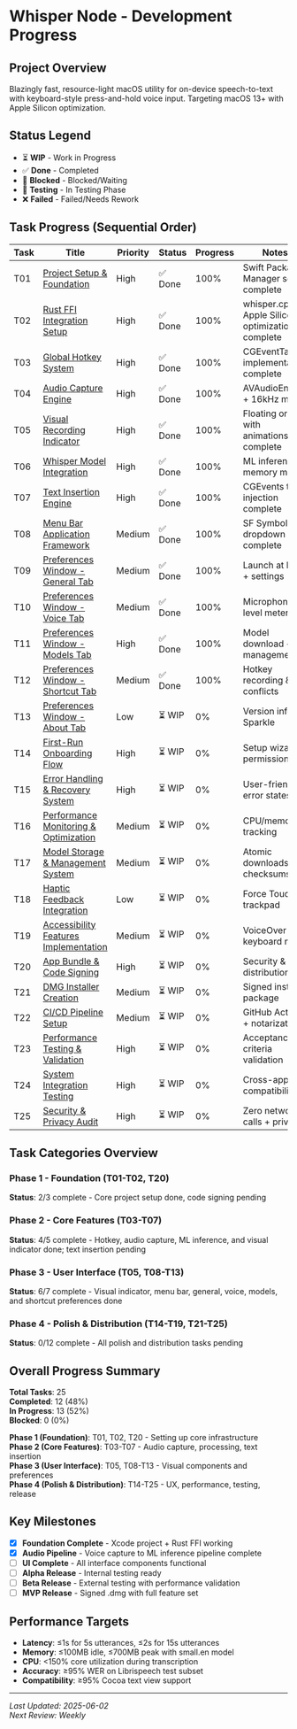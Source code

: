 # Whisper Node - Development Progress

## Project Overview
Blazingly fast, resource-light macOS utility for on-device speech-to-text with keyboard-style press-and-hold voice input. Targeting macOS 13+ with Apple Silicon optimization.

## Status Legend
- ⏳ **WIP** - Work in Progress
- ✅ **Done** - Completed
- 🛂 **Blocked** - Blocked/Waiting
- 🧪 **Testing** - In Testing Phase
- ❌ **Failed** - Failed/Needs Rework

## Task Progress (Sequential Order)

| Task | Title | Priority | Status | Progress | Notes |
|------|-------|----------|--------|----------|-------|
| T01 | [Project Setup & Foundation](tasks/T01-project-setup.md) | High | ✅ Done | 100% | Swift Package Manager setup complete |
| T02 | [Rust FFI Integration Setup](tasks/T02-rust-ffi-integration.md) | High | ✅ Done | 100% | whisper.cpp + Apple Silicon optimizations complete |
| T03 | [Global Hotkey System](tasks/T03-global-hotkey-system.md) | High | ✅ Done | 100% | CGEventTap implementation complete |
| T04 | [Audio Capture Engine](tasks/T04-audio-capture-engine.md) | High | ✅ Done | 100% | AVAudioEngine + 16kHz mono |
| T05 | [Visual Recording Indicator](tasks/T05-visual-recording-indicator.md) | High | ✅ Done | 100% | Floating orb with animations complete |
| T06 | [Whisper Model Integration](tasks/T06-whisper-model-integration.md) | High | ✅ Done | 100% | ML inference + memory mgmt |
| T07 | [Text Insertion Engine](tasks/T07-text-insertion-engine.md) | High | ✅ Done | 100% | CGEvents text injection complete |
| T08 | [Menu Bar Application Framework](tasks/T08-menubar-app.md) | Medium | ✅ Done | 100% | SF Symbols + dropdown complete |
| T09 | [Preferences Window - General Tab](tasks/T09-preferences-general.md) | Medium | ✅ Done | 100% | Launch at login + settings |
| T10 | [Preferences Window - Voice Tab](tasks/T10-preferences-voice.md) | Medium | ✅ Done | 100% | Microphone + level meter |
| T11 | [Preferences Window - Models Tab](tasks/T11-preferences-models.md) | High | ✅ Done | 100% | Model download + management |
| T12 | [Preferences Window - Shortcut Tab](tasks/T12-preferences-shortcut.md) | Medium | ✅ Done | 100% | Hotkey recording & conflicts |
| T13 | [Preferences Window - About Tab](tasks/T13-preferences-about.md) | Low | ⏳ WIP | 0% | Version info + Sparkle |
| T14 | [First-Run Onboarding Flow](tasks/T14-onboarding-flow.md) | High | ⏳ WIP | 0% | Setup wizard + permissions |
| T15 | [Error Handling & Recovery System](tasks/T15-error-handling.md) | High | ⏳ WIP | 0% | User-friendly error states |
| T16 | [Performance Monitoring & Optimization](tasks/T16-performance-monitoring.md) | Medium | ⏳ WIP | 0% | CPU/memory tracking |
| T17 | [Model Storage & Management System](tasks/T17-model-storage.md) | Medium | ⏳ WIP | 0% | Atomic downloads + checksums |
| T18 | [Haptic Feedback Integration](tasks/T18-haptic-feedback.md) | Low | ⏳ WIP | 0% | Force Touch trackpad |
| T19 | [Accessibility Features Implementation](tasks/T19-accessibility-features.md) | Medium | ⏳ WIP | 0% | VoiceOver + keyboard nav |
| T20 | [App Bundle & Code Signing](tasks/T20-app-bundle-signing.md) | High | ⏳ WIP | 0% | Security & distribution |
| T21 | [DMG Installer Creation](tasks/T21-dmg-installer.md) | Medium | ⏳ WIP | 0% | Signed installer package |
| T22 | [CI/CD Pipeline Setup](tasks/T22-cicd-pipeline.md) | Medium | ⏳ WIP | 0% | GitHub Actions + notarization |
| T23 | [Performance Testing & Validation](tasks/T23-performance-testing.md) | High | ⏳ WIP | 0% | Acceptance criteria validation |
| T24 | [System Integration Testing](tasks/T24-integration-testing.md) | High | ⏳ WIP | 0% | Cross-app compatibility |
| T25 | [Security & Privacy Audit](tasks/T25-security-audit.md) | High | ⏳ WIP | 0% | Zero network calls + privacy |

## Task Categories Overview

### Phase 1 - Foundation (T01-T02, T20)
**Status**: 2/3 complete - Core project setup done, code signing pending

### Phase 2 - Core Features (T03-T07) 
**Status**: 4/5 complete - Hotkey, audio capture, ML inference, and visual indicator done; text insertion pending

### Phase 3 - User Interface (T05, T08-T13)
**Status**: 6/7 complete - Visual indicator, menu bar, general, voice, models, and shortcut preferences done

### Phase 4 - Polish & Distribution (T14-T19, T21-T25)
**Status**: 0/12 complete - All polish and distribution tasks pending

## Overall Progress Summary

**Total Tasks**: 25  
**Completed**: 12 (48%)  
**In Progress**: 13 (52%)  
**Blocked**: 0 (0%)  

**Phase 1 (Foundation)**: T01, T02, T20 - Setting up core infrastructure  
**Phase 2 (Core Features)**: T03-T07 - Audio capture, processing, text insertion  
**Phase 3 (User Interface)**: T05, T08-T13 - Visual components and preferences  
**Phase 4 (Polish & Distribution)**: T14-T25 - UX, performance, testing, release  

## Key Milestones

- [x] **Foundation Complete** - Xcode project + Rust FFI working
- [x] **Audio Pipeline** - Voice capture to ML inference pipeline complete  
- [ ] **UI Complete** - All interface components functional
- [ ] **Alpha Release** - Internal testing ready
- [ ] **Beta Release** - External testing with performance validation
- [ ] **MVP Release** - Signed .dmg with full feature set

## Performance Targets

- **Latency**: ≤1s for 5s utterances, ≤2s for 15s utterances
- **Memory**: ≤100MB idle, ≤700MB peak with small.en model
- **CPU**: <150% core utilization during transcription
- **Accuracy**: ≥95% WER on Librispeech test subset
- **Compatibility**: ≥95% Cocoa text view support

---
*Last Updated: 2025-06-02*  
*Next Review: Weekly*